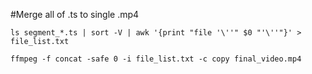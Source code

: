 #Merge all of .ts to single .mp4
```
ls segment_*.ts | sort -V | awk '{print "file '\''" $0 "'\''"}' > file_list.txt
```

```
ffmpeg -f concat -safe 0 -i file_list.txt -c copy final_video.mp4
```
